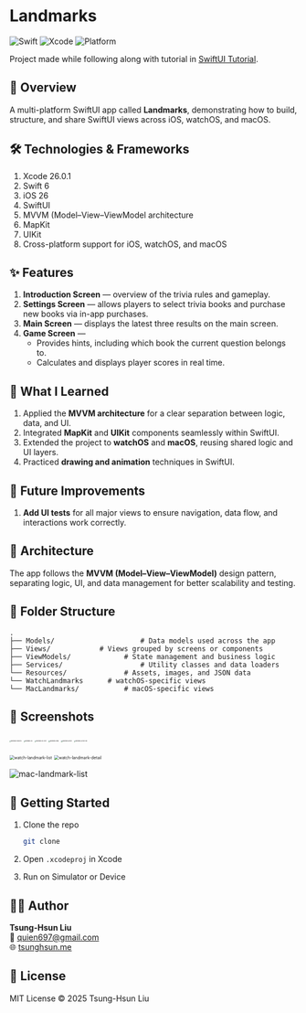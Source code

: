 #  Landmarks

![Swift](https://img.shields.io/badge/Swift-6-orange.svg) ![Xcode](https://img.shields.io/badge/Xcode-26-blue.svg) ![Platform](https://img.shields.io/badge/platform-iOS%2026-lightgrey.svg) 

Project made while following along with tutorial in [SwiftUI Tutorial](https://developer.apple.com/tutorials/swiftui).



## 📝 Overview

A multi-platform SwiftUI app called **Landmarks**, demonstrating how to build, structure, and share SwiftUI views across iOS, watchOS, and macOS.



## 🛠️ Technologies & Frameworks

1. Xcode 26.0.1
2. Swift 6
3. iOS 26
4. SwiftUI
5. MVVM (Model–View–ViewModel architecture
6. MapKit
7. UIKit
8. Cross-platform support for iOS, watchOS, and macOS



## ✨ Features

1. **Introduction Screen** — overview of the trivia rules and gameplay.
1. **Settings Screen** — allows players to select trivia books and purchase new books via in-app purchases.
1. **Main Screen** — displays the latest three results on the main screen.
1. **Game Screen** —
   - Provides hints, including which book the current question belongs to.
   - Calculates and displays player scores in real time.



## 🧠 What I Learned

1. Applied the **MVVM architecture** for a clear separation between logic, data, and UI.
2. Integrated **MapKit** and **UIKit** components seamlessly within SwiftUI.
3. Extended the project to **watchOS** and **macOS**, reusing shared logic and UI layers.
4. Practiced **drawing and animation** techniques in SwiftUI.



## 🔮 Future Improvements

1. **Add UI tests** for all major views to ensure navigation, data flow, and interactions work correctly.



## 🧩 Architecture

The app follows the **MVVM (Model–View–ViewModel)** design pattern, separating logic, UI, and data management for better scalability and testing.



## 📂 Folder Structure

```text
.
├── Models/						# Data models used across the app
├── Views/            # Views grouped by screens or components
├── ViewModels/ 			# State management and business logic
├── Services/					# Utility classes and data loaders
└── Resources/				# Assets, images, and JSON data
└── WatchLandmarks		# watchOS-specific views
└── MacLandmarks/			# macOS-specific views
```



## 📸 Screenshots

<img src="/Users/quien/Code/Learning/iOS/SwiftUI/Landmarks/Landmarks/Screenshots/landmark-featured.png" alt="landmark-featured" style="zoom:15%;" /> <img src="/Users/quien/Code/Learning/iOS/SwiftUI/Landmarks/Landmarks/Screenshots/landmark-list.png" alt="landmark-list" style="zoom:15%;" /> <img src="/Users/quien/Code/Learning/iOS/SwiftUI/Landmarks/Landmarks/Screenshots/landmark-list-filter.png" alt="landmark-list-filter" style="zoom:15%;" /> <img src="/Users/quien/Code/Learning/iOS/SwiftUI/Landmarks/Landmarks/Screenshots/landmark-detail.png" alt="landmark-detail" style="zoom:15%;" /> <img src="/Users/quien/Code/Learning/iOS/SwiftUI/Landmarks/Landmarks/Screenshots/landmark-profile.png" alt="landmark-profile" style="zoom:15%;" /> <img src="/Users/quien/Code/Learning/iOS/SwiftUI/Landmarks/Landmarks/Screenshots/landmark-profile-edit.png" alt="landmark-profile-edit" style="zoom:15%;" /> 

<img src="/Users/quien/Code/Learning/iOS/SwiftUI/Landmarks/WatchLandmarks Watch App/Screenshots/watch-landmark-list.png" alt="watch-landmark-list" style="zoom:50%;" /> <img src="/Users/quien/Code/Learning/iOS/SwiftUI/Landmarks/WatchLandmarks Watch App/Screenshots/watch-landmark-detail.png" alt="watch-landmark-detail" style="zoom:50%;" /> 

<img src="/Users/quien/Code/Learning/iOS/SwiftUI/Landmarks/MacLandmarks/Screenshots/mac-landmark-list.png" alt="mac-landmark-list" style="zoom:100%;" />




## 🚀 Getting Started

1. Clone the repo

   ```bash
   git clone 
   ```

2. Open `.xcodeproj` in Xcode

3. Run on Simulator or Device



## 👨‍💻 Author

**Tsung-Hsun Liu**  
📧 [quien697@gmail.com](mailto:quien697@gmail.com)  
🌐 [tsunghsun.me](https://www.tsunghsun.me)



## 📄 License

MIT License © 2025 Tsung-Hsun Liu

